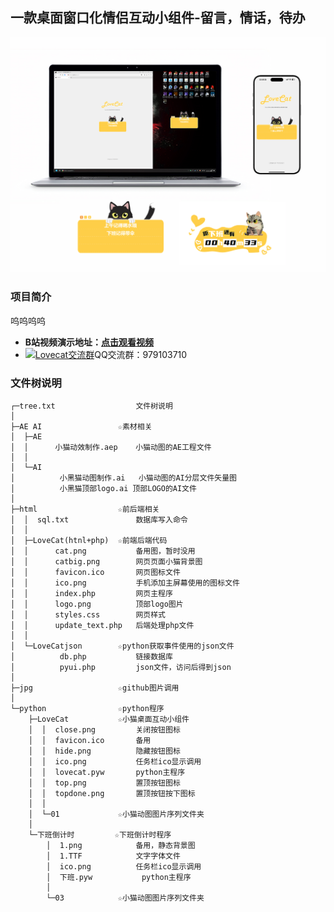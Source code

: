 ## 一款桌面窗口化情侣互动小组件-留言，情话，待办
![image](jpg/01.jpg)

### 项目简介
呜呜呜呜<br>
- **B站视频演示地址：[点击观看视频](https://www.bilibili.com/video/BV1Fo4y137n9/?vd_source=a935ffb91a0eac4e16a0461b0709faa9)**<br>
- <a target="_blank" href="https://qm.qq.com/cgi-bin/qm/qr?k=6BoHiLag0xPQg3HIsp3a0Npq78tsKBgo&jump_from=webapi&authKey=MgBcDW4xIjAaBO7dsaLoOuYKvtvu5cDCu1uN/BXexjPXmqTng2u18WuBM1G5RN5/"><img border="0" src="//pub.idqqimg.com/wpa/images/group.png" alt="Lovecat交流群" title="Lovecat交流群"></a>QQ交流群：979103710

### 文件树说明
~~~~~~
┌─tree.txt                  文件树说明
│  
├─AE AI                 ☆素材相关
│  ├─AE
│  │      小猫动效制作.aep	小猫动图的AE工程文件
│  │      
│  └─AI
│          小黑猫动图制作.ai	小猫动图的AI分层文件矢量图
│          小黑猫顶部logo.ai	顶部LOGO的AI文件
│          
├─html                  ☆前后端相关
│  │  sql.txt		        数据库写入命令
│  │  
│  ├─LoveCat(htnl+php)	☆前端后端代码
│  │      cat.png			备用图，暂时没用
│  │      catbig.png		网页页面小猫背景图
│  │      favicon.ico		网页图标文件
│  │      ico.png			手机添加主屏幕使用的图标文件
│  │      index.php			网页主程序
│  │      logo.png			顶部logo图片	
│  │      styles.css		网页样式
│  │      update_text.php	后端处理php文件
│  │      
│  └─LoveCatjson		☆python获取事件使用的json文件				
│          db.php			链接数据库
│          pyui.php			json文件，访问后得到json
│
├─jpg                   ☆github图片调用
│        
└─python				☆python程序
    ├─LoveCat			☆小猫桌面互动小组件
    │  │  close.png			关闭按钮图标
    │  │  favicon.ico		备用
    │  │  hide.png			隐藏按钮图标
    │  │  ico.png			任务栏ico显示调用
    │  │  lovecat.pyw		python主程序
    │  │  top.png			置顶按钮图标
    │  │  topdone.png		置顶按钮按下图标
    │  │  
    │  └─01    			☆小猫动图图片序列文件夹
    │          
    └─下班倒计时			☆下班倒计时程序
        │  1.png			备用，静态背景图
        │  1.TTF			文字字体文件
        │  ico.png			任务栏ico显示调用
        │  下班.pyw			python主程序
        │  
        └─03			☆小猫动图图片序列文件夹
    
